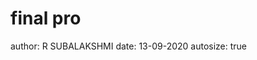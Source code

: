 final pro
========================================================
author: R SUBALAKSHMI
date: 13-09-2020
autosize: true


